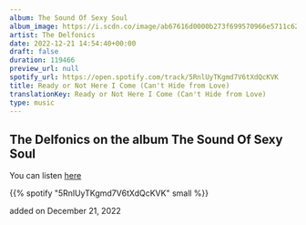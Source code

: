 ```yaml
---
album: The Sound Of Sexy Soul
album_image: https://i.scdn.co/image/ab67616d0000b273f699570966e5711c62693af3
artist: The Delfonics
date: 2022-12-21 14:54:40+00:00
draft: false
duration: 119466
preview_url: null
spotify_url: https://open.spotify.com/track/5RnlUyTKgmd7V6tXdQcKVK
title: Ready or Not Here I Come (Can't Hide from Love)
translationKey: Ready or Not Here I Come (Can't Hide from Love)
type: music
---
```


## The Delfonics on the album The Sound Of Sexy Soul

You can listen [here](https://open.spotify.com/track/5RnlUyTKgmd7V6tXdQcKVK)

{{% spotify "5RnlUyTKgmd7V6tXdQcKVK" small %}}

added on December 21, 2022